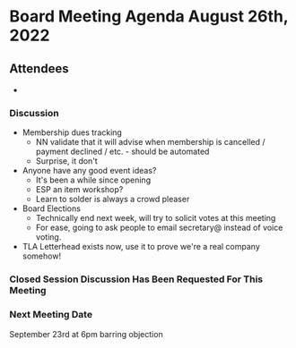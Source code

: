 # Board Meeting Agenda August 26th, 2022

## Attendees
- 

### Discussion
- Membership dues tracking
  - NN validate that it will advise when membership is cancelled / payment declined / etc. - should be automated
  - Surprise, it don't
- Anyone have any good event ideas? 
  - It's been a while since opening
  - ESP an item workshop?
  - Learn to solder is always a crowd pleaser
- Board Elections
  - Technically end next week, will try to solicit votes at this meeting
  - For ease, going to ask people to email secretary@ instead of voice voting. 
- TLA Letterhead exists now, use it to prove we're a real company somehow!

### Closed Session Discussion Has Been Requested For This Meeting

### Next Meeting Date
September 23rd at 6pm barring objection
